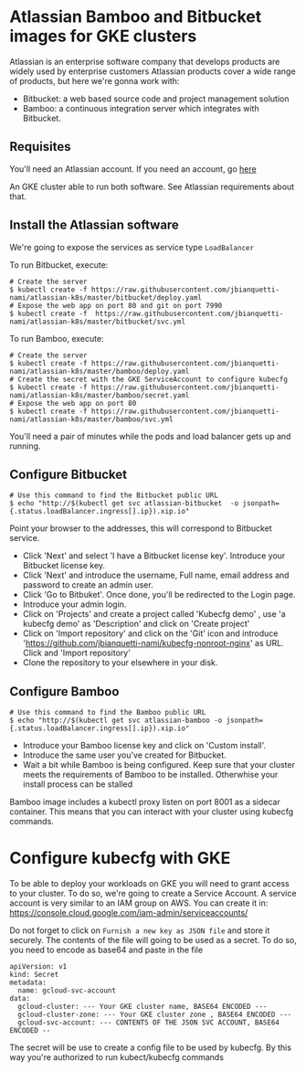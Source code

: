 # Atlassian Bamboo and Bitbucket images for GKE clusters

Atlassian is an enterprise software company that develops products are widely used by enterprise customers
Atlassian products cover a  wide range of products, but here we're gonna work with:
* Bitbucket: a web based source code and project management solution
* Bamboo: a continuous integration server which integrates with Bitbucket.


## Requisites

You'll need an Atlassian account. If you need an account, go [here](https://id.atlassian.com/signup)

An GKE cluster able to run both software. See Atlassian requirements about that. 

## Install the Atlassian software 

We're going to expose the services as service type `LoadBalancer` 

To run Bitbucket, execute:
```
# Create the server
$ kubectl create -f https://raw.githubusercontent.com/jbianquetti-nami/atlassian-k8s/master/bitbucket/deploy.yaml
# Expose the web app on port 80 and git on port 7990
$ kubectl create -f  https://raw.githubusercontent.com/jbianquetti-nami/atlassian-k8s/master/bitbucket/svc.yml
```

To run Bamboo, execute:
```
# Create the server 
$ kubectl create -f https://raw.githubusercontent.com/jbianquetti-nami/atlassian-k8s/master/bamboo/deploy.yaml
# Create the secret with the GKE ServiceAccount to configure kubecfg
$ kubectl create -f https://raw.githubusercontent.com/jbianquetti-nami/atlassian-k8s/master/bamboo/secret.yaml
# Expose the web app on port 80
$ kubectl create -f https://raw.githubusercontent.com/jbianquetti-nami/atlassian-k8s/master/bamboo/svc.yml
```

You'll need a pair of minutes while the pods and load balancer gets up and running. 

## Configure Bitbucket
```
# Use this command to find the Bitbucket public URL 
$ echo "http://$(kubectl get svc atlassian-bitbucket  -o jsonpath={.status.loadBalancer.ingress[].ip}).xip.io"
```

Point your browser to the addresses, this will correspond to Bitbucket service.


* Click 'Next' and select 'I have a Bitbucket license key'. Introduce your Bitbucket license key. 
* Click 'Next' and introduce the username, Full name, email address and password to create an admin user.
* Click 'Go to Bitbuket'. Once done, you'll be redirected to the Login page. 
* Introduce your admin login.
* Click on 'Projects' and create a project called 'Kubecfg demo' , use 'a kubecfg demo' as 'Description' and click on 'Create project'
* Click on 'Import repository'  and click on the 'Git' icon and introduce 'https://github.com/jbianquetti-nami/kubecfg-nonroot-nginx' as URL. Click and 'Import repository'
* Clone the repository to your elsewhere in your disk. 


## Configure Bamboo

```
# Use this command to find the Bamboo public URL 
$ echo "http://$(kubectl get svc atlassian-bamboo -o jsonpath={.status.loadBalancer.ingress[].ip}).xip.io"
```


* Introduce your Bamboo license key and click on 'Custom install'. 
* Introduce the same user you've created for Bitbucket. 
* Wait a bit while Bamboo is being configured. Keep sure that your cluster meets the requirements of Bamboo to be installed. Otherwhise your install process can be stalled 


Bamboo image includes a kubectl proxy listen on port 8001 as a sidecar container. This means that you can interact with your cluster using kubecfg commands.

# Configure kubecfg with GKE 

To be able to deploy your workloads on GKE you will need to grant access to your cluster. To do so, we're going to create a Service Account. A service account is very similar to an IAM group on AWS. You can create it in: https://console.cloud.google.com/iam-admin/serviceaccounts/

Do not forget to click on `Furnish a new key as JSON file` and store it securely. The contents of the file will going to be used as a secret. To do so, you need to encode as base64 and paste in the file

```
apiVersion: v1
kind: Secret
metadata:
  name: gcloud-svc-account
data:
  gcloud-cluster: --- Your GKE cluster name, BASE64 ENCODED ---
  gcloud-cluster-zone: --- Your GKE cluster zone , BASE64 ENCODED --- 
  gcloud-svc-account: --- CONTENTS OF THE JSON SVC ACCOUNT, BASE64 ENCODED --
```

The secret will be use to create a config file to be used by kubecfg. By this way you're authorized to run kubect/kubecfg commands 

